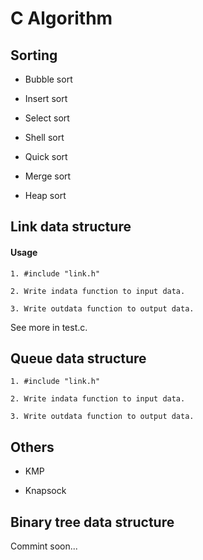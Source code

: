 
# C Algorithm

## Sorting

+ Bubble sort

+ Insert sort

+ Select sort

+ Shell sort

+ Quick sort

+ Merge sort

+ Heap sort

## Link data structure

#### Usage

```
1. #include "link.h"

2. Write indata function to input data.

3. Write outdata function to output data.
```

See more in test.c.

## Queue data structure

```
1. #include "link.h"

2. Write indata function to input data.

3. Write outdata function to output data.
```

## Others

+ KMP

+ Knapsock

## Binary tree data structure

Commint soon...
